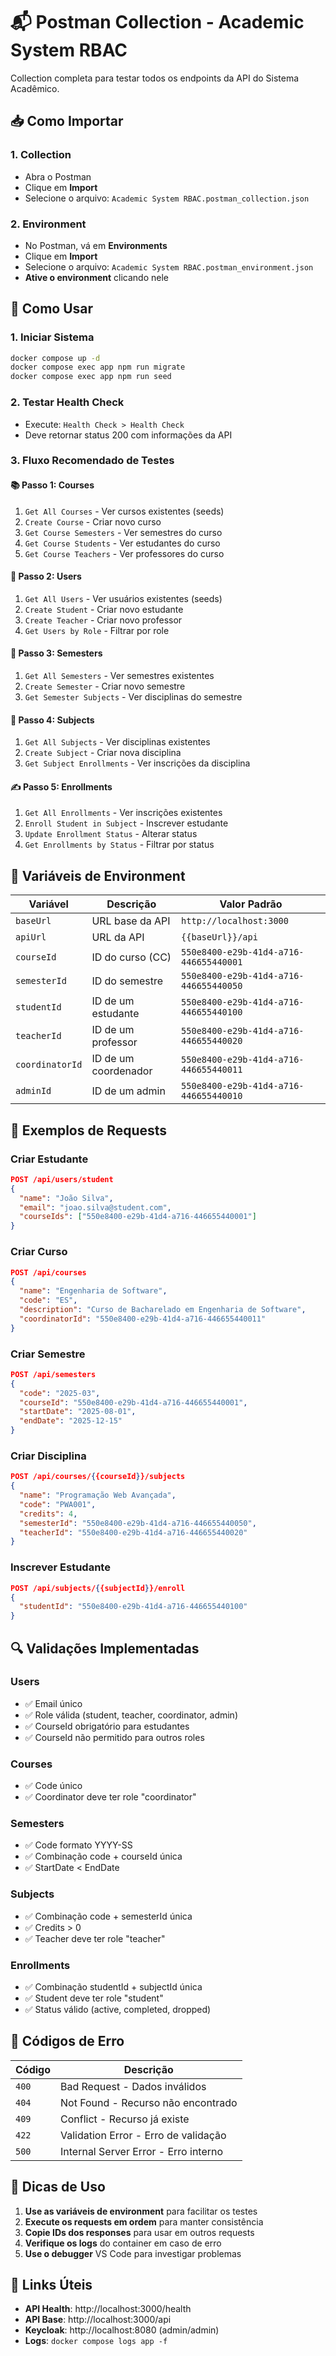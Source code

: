 # 📬 Postman Collection - Academic System RBAC

Collection completa para testar todos os endpoints da API do Sistema Acadêmico.

## 📥 Como Importar

### 1. **Collection**
- Abra o Postman
- Clique em **Import**
- Selecione o arquivo: `Academic System RBAC.postman_collection.json`

### 2. **Environment**
- No Postman, vá em **Environments**
- Clique em **Import**
- Selecione o arquivo: `Academic System RBAC.postman_environment.json`
- **Ative o environment** clicando nele

## 🚀 Como Usar

### **1. Iniciar Sistema**
```bash
docker compose up -d
docker compose exec app npm run migrate
docker compose exec app npm run seed
```

### **2. Testar Health Check**
- Execute: `Health Check > Health Check`
- Deve retornar status 200 com informações da API

### **3. Fluxo Recomendado de Testes**

#### **📚 Passo 1: Courses**
1. `Get All Courses` - Ver cursos existentes (seeds)
2. `Create Course` - Criar novo curso
3. `Get Course Semesters` - Ver semestres do curso
4. `Get Course Students` - Ver estudantes do curso
5. `Get Course Teachers` - Ver professores do curso

#### **👥 Passo 2: Users**
1. `Get All Users` - Ver usuários existentes (seeds)
2. `Create Student` - Criar novo estudante
3. `Create Teacher` - Criar novo professor
4. `Get Users by Role` - Filtrar por role

#### **📅 Passo 3: Semesters**
1. `Get All Semesters` - Ver semestres existentes
2. `Create Semester` - Criar novo semestre
3. `Get Semester Subjects` - Ver disciplinas do semestre

#### **📖 Passo 4: Subjects**
1. `Get All Subjects` - Ver disciplinas existentes
2. `Create Subject` - Criar nova disciplina
3. `Get Subject Enrollments` - Ver inscrições da disciplina

#### **✍️ Passo 5: Enrollments**
1. `Get All Enrollments` - Ver inscrições existentes
2. `Enroll Student in Subject` - Inscrever estudante
3. `Update Enrollment Status` - Alterar status
4. `Get Enrollments by Status` - Filtrar por status

## 🔧 Variáveis de Environment

| Variável | Descrição | Valor Padrão |
|----------|-----------|--------------|
| `baseUrl` | URL base da API | `http://localhost:3000` |
| `apiUrl` | URL da API | `{{baseUrl}}/api` |
| `courseId` | ID do curso (CC) | `550e8400-e29b-41d4-a716-446655440001` |
| `semesterId` | ID do semestre | `550e8400-e29b-41d4-a716-446655440050` |
| `studentId` | ID de um estudante | `550e8400-e29b-41d4-a716-446655440100` |
| `teacherId` | ID de um professor | `550e8400-e29b-41d4-a716-446655440020` |
| `coordinatorId` | ID de um coordenador | `550e8400-e29b-41d4-a716-446655440011` |
| `adminId` | ID de um admin | `550e8400-e29b-41d4-a716-446655440010` |

## 📝 Exemplos de Requests

### **Criar Estudante**
```json
POST /api/users/student
{
  "name": "João Silva",
  "email": "joao.silva@student.com",
  "courseIds": ["550e8400-e29b-41d4-a716-446655440001"]
}
```

### **Criar Curso**
```json
POST /api/courses
{
  "name": "Engenharia de Software",
  "code": "ES",
  "description": "Curso de Bacharelado em Engenharia de Software",
  "coordinatorId": "550e8400-e29b-41d4-a716-446655440011"
}
```

### **Criar Semestre**
```json
POST /api/semesters
{
  "code": "2025-03",
  "courseId": "550e8400-e29b-41d4-a716-446655440001",
  "startDate": "2025-08-01",
  "endDate": "2025-12-15"
}
```

### **Criar Disciplina**
```json
POST /api/courses/{{courseId}}/subjects
{
  "name": "Programação Web Avançada",
  "code": "PWA001",
  "credits": 4,
  "semesterId": "550e8400-e29b-41d4-a716-446655440050",
  "teacherId": "550e8400-e29b-41d4-a716-446655440020"
}
```

### **Inscrever Estudante**
```json
POST /api/subjects/{{subjectId}}/enroll
{
  "studentId": "550e8400-e29b-41d4-a716-446655440100"
}
```

## 🔍 Validações Implementadas

### **Users**
- ✅ Email único
- ✅ Role válida (student, teacher, coordinator, admin)
- ✅ CourseId obrigatório para estudantes
- ✅ CourseId não permitido para outros roles

### **Courses**
- ✅ Code único
- ✅ Coordinator deve ter role "coordinator"

### **Semesters**
- ✅ Code formato YYYY-SS
- ✅ Combinação code + courseId única
- ✅ StartDate < EndDate

### **Subjects**
- ✅ Combinação code + semesterId única
- ✅ Credits > 0
- ✅ Teacher deve ter role "teacher"

### **Enrollments**
- ✅ Combinação studentId + subjectId única
- ✅ Student deve ter role "student"
- ✅ Status válido (active, completed, dropped)

## 🚨 Códigos de Erro

| Código | Descrição |
|--------|-----------|
| `400` | Bad Request - Dados inválidos |
| `404` | Not Found - Recurso não encontrado |
| `409` | Conflict - Recurso já existe |
| `422` | Validation Error - Erro de validação |
| `500` | Internal Server Error - Erro interno |

## 🎯 Dicas de Uso

1. **Use as variáveis de environment** para facilitar os testes
2. **Execute os requests em ordem** para manter consistência
3. **Copie IDs dos responses** para usar em outros requests
4. **Verifique os logs** do container em caso de erro
5. **Use o debugger** VS Code para investigar problemas

## 🔗 Links Úteis

- **API Health**: http://localhost:3000/health
- **API Base**: http://localhost:3000/api
- **Keycloak**: http://localhost:8080 (admin/admin)
- **Logs**: `docker compose logs app -f`
